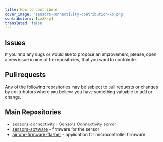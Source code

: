 ```yaml
---
title: How to contribute
cover_image: 'sensors-connectivity-contribution-ko.png' 
contributors: [LoSk-p]
translated: false
---
```


## Issues

If you find any bugs or would like to propose an improvement, please, open a new issue in one of tre repositories, that you want to contribute.

## Pull requests

Any of the following repositories may be subject to pull requests or changes by contributors where you believe you have something valuable to add or change.

## Main Repositories

- [sensors-connectivity](https://github.com/airalab/sensors-connectivity) - Sensors Connectivity server
- [sensors-software](https://github.com/LoSk-p/sensors-software) - firmware for the sensor
- [airrohr-firmware-flasher](https://github.com/LoSk-p/airrohr-firmware-flasher) - application for microcontroller firmware
